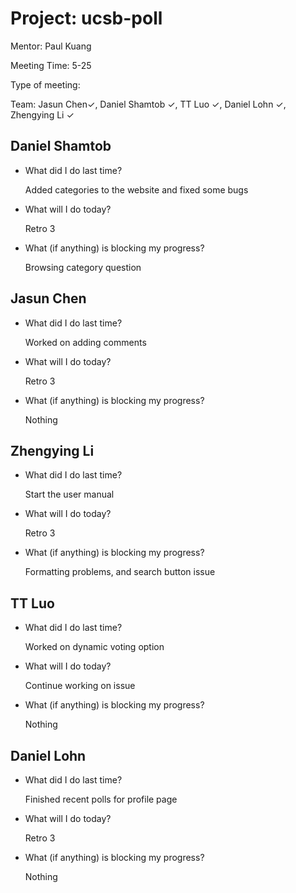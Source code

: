 # Project: ucsb-poll

Mentor: Paul Kuang 

Meeting Time: 5-25

Type of meeting: <daily scrum> 

Team: Jasun Chen✓, Daniel Shamtob ✓, TT Luo ✓, Daniel Lohn ✓, Zhengying Li ✓



## Daniel Shamtob
- What did I do last time?
 
  Added categories to the website and fixed some bugs
  
- What will I do today?
  
  Retro 3

- What (if anything) is blocking my progress?

  Browsing category question

## Jasun Chen
- What did I do last time?

  Worked on adding comments
  
- What will I do today?

  Retro 3

- What (if anything) is blocking my progress?

  Nothing


## Zhengying Li
- What did I do last time?

  Start the user manual

- What will I do today?

  Retro 3

- What (if anything) is blocking my progress?

  Formatting problems, and search button issue
  
## TT Luo
- What did I do last time?

  Worked on dynamic voting option
  
- What will I do today?

  Continue working on issue
  
- What (if anything) is blocking my progress?
  
  Nothing


## Daniel Lohn
- What did I do last time?

  Finished recent polls for profile page
 
- What will I do today?

  Retro 3
  
- What (if anything) is blocking my progress?

  Nothing 
